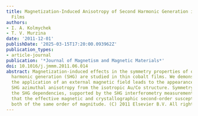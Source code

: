 ```yaml
---
title: Magnetization-Induced Anisotropy of Second Harmonic Generation in Thin Cobalt
  Films
authors:
- I. A. Kolmychek
- T. V. Murzina
date: '2011-12-01'
publishDate: '2025-03-15T17:20:00.093962Z'
publication_types:
- article-journal
publication: '*Journal of Magnetism and Magnetic Materials*'
doi: 10.1016/j.jmmm.2011.06.014
abstract: Magnetization-induced effects in the symmetry properties of optical second
  harmonic generation (SHG) are studied in thin cobalt films. We demonstrate that
  the application of an external magnetic field leads to the appearance of a strong
  SHG azimuthal anisotropy from the isotropic Au/Co structure. Symmetry analysis of
  the SHG dependencies, supported by the SHG interferometry measurements, indicates
  that the effective magnetic and crystallographic second-order susceptibilities are
  both of the same order of magnitude. (C) 2011 Elsevier B.V. All rights reserved.
---
```

